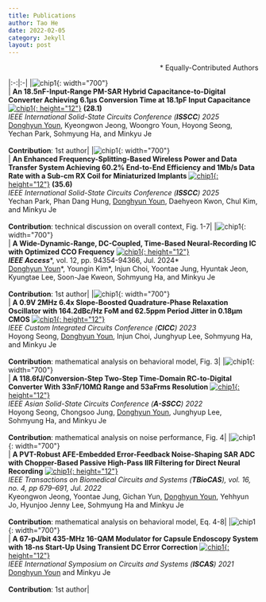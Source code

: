 ```yaml
---
title: Publications
author: Tao He
date: 2022-02-05
category: Jekyll
layout: post
---
```


<div style="text-align: right">* Equally-Contributed Authors</div>

<div class="table-wrapper" markdown="block">

|:-:|:-|
|![chip1](https://donghyun-youn.github.io/about/assets/publications/1_Wide-input-range_Fast-conversion_CDC.png){: width="700"} <br> | **An 18.5nF-Input-Range PM-SAR Hybrid Capacitance-to-Digital Converter Achieving 6.1μs Conversion Time at 18.1pF Input Capacitance** [![chip1](https://donghyun-youn.github.io/about/assets/icon/pdf_icon.png){: height="12"}](https://www.naver.com) **(28.1)**<br>*IEEE International Solid-State Circuits Conference (**ISSCC**) 2025* <br> <u>Donghyun Youn</u>, Kyeongwon Jeong, Woongro Youn, Hoyong Seong, Yechan Park, Sohmyung Ha, and Minkyu Je <br><br> **Contribution**: 1st author|
|![chip1](https://donghyun-youn.github.io/about/assets/publications/2_FS_WPDT.png){: width="700"} <br> | **An Enhanced Frequency-Splitting-Based Wireless Power and Data Transfer System Achieving 60.2% End-to-End Efficiency and 1Mb/s Data Rate with a Sub-cm RX Coil for Miniaturized Implants** [![chip1](https://donghyun-youn.github.io/about/assets/icon/pdf_icon.png){: height="12"}](https://www.naver.com) **(35.6)**<br>*IEEE International Solid-State Circuits Conference (**ISSCC**) 2025* <br> Yechan Park, Phan Dang Hung, <u>Donghyun Youn</u>, Daehyeon Kwon, Chul Kim, and Minkyu Je <br><br> **Contribution**: technical discussion on overall context, Fig. 1-7|
|![chip1](https://donghyun-youn.github.io/about/assets/publications/3_Wide_dynamic_range_neural_recording_IC.png){: width="700"} <br> | **A Wide-Dynamic-Range, DC-Coupled, Time-Based Neural-Recording IC with Optimized CCO Frequency** [![chip1](https://donghyun-youn.github.io/about/assets/icon/pdf_icon.png){: height="12"}](https://www.naver.com) <br>***IEEE Access****, vol. 12, pp. 94354-94366, Jul. 2024* <br> <u>Donghyun Youn</u>\*, Youngin Kim\*, Injun Choi, Yoontae Jung, Hyuntak Jeon, Kyungtae Lee, Soon-Jae Kweon, Sohmyung Ha, and Minkyu Je <br><br> **Contribution**: 1st author|
|![chip1](https://donghyun-youn.github.io/about/assets/publications/4_Best_FoM_oscillator.png){: width="700"} <br> | **A 0.9V 2MHz 6.4x Slope-Boosted Quadrature-Phase Relaxation Oscillator with 164.2dBc/Hz FoM and 62.5ppm Period Jitter in 0.18μm CMOS** [![chip1](https://donghyun-youn.github.io/about/assets/icon/pdf_icon.png){: height="12"}](https://www.naver.com) <br>*IEEE Custom Integrated Circuits Conference (**CICC**) 2023* <br> Hoyong Seong, <u>Donghyun Youn</u>, Injun Choi, Junghyup Lee, Sohmyung Ha, and Minkyu Je <br><br> **Contribution**: mathematical analysis on behavioral model, Fig. 3|
|![chip1](https://donghyun-youn.github.io/about/assets/publications/5_Two-step_RCDC.png){: width="700"} <br> | **A 118.6fJ/Conversion-Step Two-Step Time-Domain RC-to-Digital Converter With 33nF/10MΩ Range and 53aFrms Resolution** [![chip1](https://donghyun-youn.github.io/about/assets/icon/pdf_icon.png){: height="12"}](https://www.naver.com) <br>*IEEE Asian Solid-State Circuits Conference (**A-SSCC**) 2022* <br> Hoyong Seong, Chongsoo Jung, <u>Donghyun Youn</u>, Junghyup Lee, Sohmyung Ha, and Minkyu Je <br><br> **Contribution**: mathematical analysis on noise performance, Fig. 4|
|![chip1](https://donghyun-youn.github.io/about/assets/publications/6_PVT-robust_NSSAR.png){: width="700"} <br> | **A PVT-Robust AFE-Embedded Error-Feedback Noise-Shaping SAR ADC with Chopper-Based Passive High-Pass IIR Filtering for Direct Neural Recording** [![chip1](https://donghyun-youn.github.io/about/assets/icon/pdf_icon.png){: height="12"}](https://www.naver.com) <br>*IEEE Transactions on Biomedical Circuits and Systems (**TBioCAS**), vol. 16, no. 4, pp 679–691, Jul. 2022* <br> Kyeongwon Jeong, Yoontae Jung, Gichan Yun, <u>Donghyun Youn</u>, Yehhyun Jo, Hyunjoo Jenny Lee, Sohmyung Ha and Minkyu Je<br><br> **Contribution**: mathematical analysis on behavioral model, Eq. 4-8|
|![chip1](https://donghyun-youn.github.io/about/assets/publications/7_Fast_startup_PA.png){: width="700"} <br> | **A 67-pJ/bit 435-MHz 16-QAM Modulator for Capsule Endoscopy System with 18-ns Start-Up Using Transient DC Error Correction** [![chip1](https://donghyun-youn.github.io/about/assets/icon/pdf_icon.png){: height="12"}](https://www.naver.com) <br>*IEEE International Symposium on Circuits and Systems (**ISCAS**) 2021* <br> <u>Donghyun Youn</u> and Minkyu Je <br><br> **Contribution**: 1st author|

</div>
